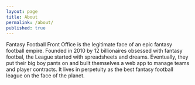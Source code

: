 ```yaml
---
layout: page
title: About
permalink: /about/
published: true
---
```


Fantasy Football Front Office is the legitimate face of an epic fantasy football empire. Founded in 2010 by 12 billionaires obsessed with fantasy footbal, the League started with spreadsheets and dreams. Eventually, they put their big boy pants on and built themselves a web app to manage teams and player contracts. It lives in perpetuity as the best fantasy football league on the face of the planet.
